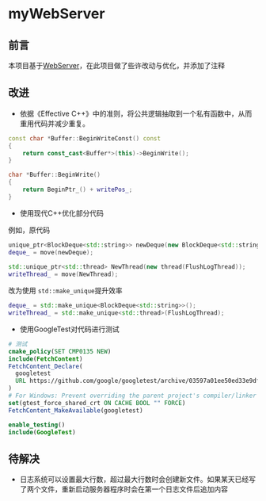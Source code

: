 # myWebServer

## 前言

本项目基于[WebServer](https://github.com/markparticle/WebServer)，在此项目做了些许改动与优化，并添加了注释

## 改进

- 依据《Effective C++》中的准则，将公共逻辑抽取到一个私有函数中，从而重用代码并减少重复。

```cpp
const char *Buffer::BeginWriteConst() const
{
    return const_cast<Buffer*>(this)->BeginWrite();
}

char *Buffer::BeginWrite()
{
    return BeginPtr_() + writePos_;
}
```

- 使用现代C++优化部分代码

例如，原代码

```cpp
unique_ptr<BlockDeque<std::string>> newDeque(new BlockDeque<std::string>);
deque_ = move(newDeque);
  
std::unique_ptr<std::thread> NewThread(new thread(FlushLogThread));
writeThread_ = move(NewThread);
```

改为使用 `std::make_unique`提升效率

```cpp
deque_ = std::make_unique<BlockDeque<std::string>>();
writeThread_ = std::make_unique<std::thread>(FlushLogThread);
```

- 使用GoogleTest对代码进行测试

```cmake
# 测试
cmake_policy(SET CMP0135 NEW)
include(FetchContent)
FetchContent_Declare(
  googletest
  URL https://github.com/google/googletest/archive/03597a01ee50ed33e9dfd640b249b4be3799d395.zip
)
# For Windows: Prevent overriding the parent project's compiler/linker settings
set(gtest_force_shared_crt ON CACHE BOOL "" FORCE)
FetchContent_MakeAvailable(googletest)

enable_testing()
include(GoogleTest)
```

## 待解决

- 日志系统可以设置最大行数，超过最大行数时会创建新文件。如果某天已经写了两个文件，重新启动服务器程序时会在第一个日志文件后追加内容
